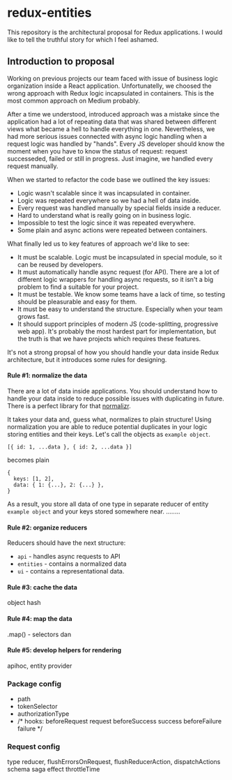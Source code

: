 # redux-entities

This repository is the architectural proposal for Redux applications. I would like to tell the truthful story for which I feel ashamed.

## Introduction to proposal

Working on previous projects our team faced with issue of business logic organization inside a React application. Unfortunatelly, we choosed the wrong approach with Redux logic incapsulated in containers. This is  the most common approach on Medium probably.

After a time we understood, introduced approach was a mistake since the application had a lot of repeating data that was shared between different views what became a hell to handle everything in one. Nevertheless, we had more serious issues connected with async logic handling when a request logic was handled by "hands". Every JS developer should know the moment when you have to know the status of request: request successeded, failed or still in progress. Just imagine, we handled every request manually.

When we started to refactor the code base we outlined the key issues:

* Logic wasn't scalable since it was incapsulated in container.
* Logic was repeated everywhere so we had a hell of data inside.
* Every request was handled manually by special fields inside a reducer.
* Hard to understand what is really going on in business logic.
* Impossible to test the logic since it was repeated everywhere.
* Some plain and async actions were repeated between containers.

What finally led us to key features of approach we'd like to see:

* It must be scalable. Logic must be incapsulated in special module, so it can be reused by developers.
* It must automatically handle async request (for API). There are a lot of different logic wrappers for handling async requests, so it isn't a big problem to find a suitable for your project.
* It must be testable. We know some teams have a lack of time, so testing should be pleasurable and easy for them.
* It must be easy to understand the structure. Especially when your team grows fast.
* It should support principles of modern JS (code-splitting, progressive web app). It's probably the most hardest part for implementation, but the truth is that we have projects which requires these features.

It's not a strong propsal of how you should handle your data inside Redux architecture, but it introduces some rules for designing.

#### Rule #1: normalize the data

There are a lot of data inside applications. You should understand how to handle your data inside to reduce possible issues with duplicating in future. There is a perfect library for that [normalizr](https://github.com/paularmstrong/normalizr).

It takes your data and, guess what, normalizes to plain structure! Using normalization you are able to reduce potential duplicates in your logic storing entities and their keys. Let's call the objects as `example object`.

```
[{ id: 1, ...data }, { id: 2, ...data }]
``` 

becomes plain

```
{
  keys: [1, 2],
  data: { 1: {...}, 2: {...} },
}
```

As a result, you store all data of one type in separate reducer of entity `example object` and your keys stored somewhere near.
........

#### Rule #2: organize reducers

Reducers should have the next structure:

* `api` - handles async requests to API
* `entities` - contains a normalized data
* `ui` - contains a representational data.

#### Rule #3: cache the data

object hash

#### Rule #4: map the data

.map() - selectors dan

#### Rule #5: develop helpers for rendering

apihoc, entity provider


### Package config

* path
* tokenSelector
* authorizationType
* /*
hooks:
beforeRequest
request
beforeSuccess
success
beforeFailure
failure
*/

### Request config

type
reducer,
flushErrorsOnRequest,
flushReducerAction,
dispatchActions
schema
saga
effect
throttleTime
